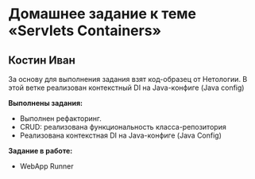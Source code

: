 # Домашнее задание к теме  «Servlets Containers»

## Костин Иван

За основу для выполнения задания взят код-образец от Нетологии.
В этой ветке реализован контекстный DI на Java-конфиге (Java config)

**Выполнены задания:**
* Выполнен рефакторинг.
* CRUD: реализована функциональность класса-репозитория
* Реализована контекстная DI на Java-конфиге (Java Config) 

**Задание в работе:**

* WebApp Runner
